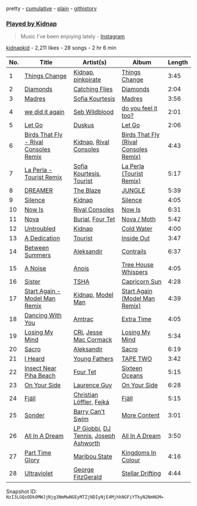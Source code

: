 pretty - [cumulative](/playlists/cumulative/3BBOHHtAWM7qqVZE1JDd0Y.md) - [plain](/playlists/plain/3BBOHHtAWM7qqVZE1JDd0Y) - [githistory](https://github.githistory.xyz/mackorone/spotify-playlist-archive/blob/main/playlists/plain/3BBOHHtAWM7qqVZE1JDd0Y)

### [Played by Kidnap](https://open.spotify.com/playlist/3BBOHHtAWM7qqVZE1JDd0Y)

> Music I've been enjoying lately  \- <a href="https://www.instagram.com/kidnapmusic/">Instagram</a>

[kidnapkid](https://open.spotify.com/user/kidnapkid) - 2,211 likes - 28 songs - 2 hr 6 min

| No. | Title | Artist(s) | Album | Length |
|---|---|---|---|---|
| 1 | [Things Change](https://open.spotify.com/track/1N4KdC8FtHaCBHhJmyEVM0) | [Kidnap](https://open.spotify.com/artist/3PvqCbhNlq96JXxPszCMZT), [pinkpirate](https://open.spotify.com/artist/2C4qc4gKpneYW9QhGSeyCZ) | [Things Change](https://open.spotify.com/album/5AegcTGqUJp0XaV0LURfGe) | 3:45 |
| 2 | [Diamonds](https://open.spotify.com/track/297ZF3Zp0VFLY21qZ4bQ6W) | [Catching Flies](https://open.spotify.com/artist/4zAOqBfNLyWFvj1e3yvypJ) | [Diamonds](https://open.spotify.com/album/2wz27a9CrwZf9Kgu6PgWq2) | 2:04 |
| 3 | [Madres](https://open.spotify.com/track/3oZOhcGFBx5AdxDmpp209k) | [Sofia Kourtesis](https://open.spotify.com/artist/7wXTWO45lqpUejDkike0Gf) | [Madres](https://open.spotify.com/album/72c0drLnTHGgihMXP0TXU5) | 3:56 |
| 4 | [we did it again](https://open.spotify.com/track/4s0UyISzT52NmqjM5zf5Kw) | [Seb Wildblood](https://open.spotify.com/artist/51Rlwvwkj8L3zakIRr6dUV) | [do you feel it too?](https://open.spotify.com/album/3BrTI93IecTgOSLqyn4SId) | 2:01 |
| 5 | [Let Go](https://open.spotify.com/track/4oZnV1W54b1TIn96i0KIwV) | [Duskus](https://open.spotify.com/artist/59MDSNIYoOY0WRYuodzJPD) | [Let Go](https://open.spotify.com/album/2itVxfPOWQrHr2X27J4ZhG) | 2:06 |
| 6 | [Birds That Fly \- Rival Consoles Remix](https://open.spotify.com/track/6VGdEP9LhUWe56DOya6K9U) | [Kidnap](https://open.spotify.com/artist/3PvqCbhNlq96JXxPszCMZT), [Rival Consoles](https://open.spotify.com/artist/05lIUgmmsmTX2N9dCKc8rC) | [Birds That Fly \(Rival Consoles Remix\)](https://open.spotify.com/album/5u9tdDZvuREnnCcEbHYvU8) | 4:43 |
| 7 | [La Perla \- Tourist Remix](https://open.spotify.com/track/1V2Z18nOByb7DqCECFh2Yt) | [Sofia Kourtesis](https://open.spotify.com/artist/7wXTWO45lqpUejDkike0Gf), [Tourist](https://open.spotify.com/artist/2ABBMkcUeM9hdpimo86mo6) | [La Perla \(Tourist Remix\)](https://open.spotify.com/album/2CEQtjRACjOqhLnDsiKzor) | 5:17 |
| 8 | [DREAMER](https://open.spotify.com/track/4lTC96tH07iLNHCmuFn3rS) | [The Blaze](https://open.spotify.com/artist/1Dt1UKLtrJIW1xxRBejjos) | [JUNGLE](https://open.spotify.com/album/409STQlcajDkM1vdhM4Qxo) | 5:39 |
| 9 | [Silence](https://open.spotify.com/track/5J54xW5p85niQOxeq7GiD5) | [Kidnap](https://open.spotify.com/artist/3PvqCbhNlq96JXxPszCMZT) | [Silence](https://open.spotify.com/album/7izgzmJXgDFAHiLDBxqkBF) | 4:05 |
| 10 | [Now Is](https://open.spotify.com/track/5sM3ZjYmxQ2haTliX3ry5M) | [Rival Consoles](https://open.spotify.com/artist/05lIUgmmsmTX2N9dCKc8rC) | [Now Is](https://open.spotify.com/album/5volqabPjMCyMnT1GZKYgz) | 6:31 |
| 11 | [Nova](https://open.spotify.com/track/7dYjEwbLJ1B5reoz3lWra0) | [Burial](https://open.spotify.com/artist/0uCCBpmg6MrPb1KY2msceF), [Four Tet](https://open.spotify.com/artist/7Eu1txygG6nJttLHbZdQOh) | [Nova / Moth](https://open.spotify.com/album/17nT2QOQmMPEETOsNDK1Bp) | 5:42 |
| 12 | [Untroubled](https://open.spotify.com/track/28WFDBPuVavZOK0KxkYSd7) | [Kidnap](https://open.spotify.com/artist/3PvqCbhNlq96JXxPszCMZT) | [Cold Water](https://open.spotify.com/album/5h8uwG3AnNcrJt3Jhx7i7y) | 4:00 |
| 13 | [A Dedication](https://open.spotify.com/track/7BijkGObSbahOwYpriNHPh) | [Tourist](https://open.spotify.com/artist/2ABBMkcUeM9hdpimo86mo6) | [Inside Out](https://open.spotify.com/album/5VSjUsRU41obhoHo0ghMO0) | 3:47 |
| 14 | [Between Summers](https://open.spotify.com/track/7GSHGrXtkIT1OqduEEZdSu) | [Aleksandir](https://open.spotify.com/artist/671aO7xxWHFDZ4Y115H89b) | [Contrails](https://open.spotify.com/album/5ENrUYINKr8zGVWVVQVKy2) | 6:37 |
| 15 | [A Noise](https://open.spotify.com/track/460LmwGnlfkzR1KxB4yI1N) | [Anois](https://open.spotify.com/artist/63OE6foeTx54QRUhHjvgC4) | [Tree House Whispers](https://open.spotify.com/album/72OxI9RqC2vrXRKwck6mxH) | 4:05 |
| 16 | [Sister](https://open.spotify.com/track/0OQehQY5sa24kxGOOB1Uuu) | [TSHA](https://open.spotify.com/artist/2kLa7JZu4Ijdz1Gle2khZh) | [Capricorn Sun](https://open.spotify.com/album/5maY5nikux4eBxcRCThzrA) | 4:28 |
| 17 | [Start Again \- Model Man Remix](https://open.spotify.com/track/0COFuFi3jP8zkllMTD3V9i) | [Kidnap](https://open.spotify.com/artist/3PvqCbhNlq96JXxPszCMZT), [Model Man](https://open.spotify.com/artist/2T5NLCuN31j79zbxZ2XCSA) | [Start Again \(Model Man Remix\)](https://open.spotify.com/album/0fejEvsAY8IdWNDysBlxm2) | 4:39 |
| 18 | [Dancing With You](https://open.spotify.com/track/4MWXP1Lo04kLOChXmu6LbR) | [Amtrac](https://open.spotify.com/artist/3ifxHfYz2pqHku0bwx8H5J) | [Extra Time](https://open.spotify.com/album/49qaWr7XitNvgKzobKGiGg) | 4:05 |
| 19 | [Losing My Mind](https://open.spotify.com/track/0s9JLutgvEh8mWtp3n3SUZ) | [CRi](https://open.spotify.com/artist/3NaMuUYTIGm6CC3YqTuTvi), [Jesse Mac Cormack](https://open.spotify.com/artist/2H8M8TXbgq7ZF676K4Zm2C) | [Losing My Mind](https://open.spotify.com/album/1MNlElK1BLXdfKR3H3vGo7) | 5:34 |
| 20 | [Sacro](https://open.spotify.com/track/6oWbVqlBJj6IoW8cyO3aH0) | [Aleksandir](https://open.spotify.com/artist/671aO7xxWHFDZ4Y115H89b) | [Sacro](https://open.spotify.com/album/2Un5Q9xpPfDjmfs5MNONk7) | 6:19 |
| 21 | [I Heard](https://open.spotify.com/track/3zgptmNsfqy1JscBOebsYJ) | [Young Fathers](https://open.spotify.com/artist/5mZC7ndY6oGMxJentRwsuV) | [TAPE TWO](https://open.spotify.com/album/7ACFIbsrhepZRIbKnRzxjy) | 3:42 |
| 22 | [Insect Near Piha Beach](https://open.spotify.com/track/2pOV1do0oBMOcEy4kT3ySp) | [Four Tet](https://open.spotify.com/artist/7Eu1txygG6nJttLHbZdQOh) | [Sixteen Oceans](https://open.spotify.com/album/5gIa8hTQGPwVeNYjDwrraZ) | 5:15 |
| 23 | [On Your Side](https://open.spotify.com/track/0vypXe8paGmxoY0fxkLh0X) | [Laurence Guy](https://open.spotify.com/artist/1PTEiCpkzNkLNgMi1LL8JR) | [On Your Side](https://open.spotify.com/album/0ybSmADzvdW7DUNMwP33dk) | 6:28 |
| 24 | [Fjäll](https://open.spotify.com/track/7KuYN3fAlt1JM689zzx3wJ) | [Christian Löffler](https://open.spotify.com/artist/3tSvlEzeDnVbQJBTkIA6nO), [Fejká](https://open.spotify.com/artist/0VWvUvjaHaW1OeXtcVISu9) | [Fjäll](https://open.spotify.com/album/0QgzD9uaXYFfohdHQPKYG1) | 5:15 |
| 25 | [Sonder](https://open.spotify.com/track/2wynpXzuXf6Cvf2MqHYA9Z) | [Barry Can't Swim](https://open.spotify.com/artist/0vTVU0KH0CVzijsoKGsTPl) | [More Content](https://open.spotify.com/album/3Sl6q9q5oRkU5fD3V9SNyQ) | 3:01 |
| 26 | [All In A Dream](https://open.spotify.com/track/11SEKnYpFCFRXnUap3Cso2) | [LP Giobbi](https://open.spotify.com/artist/3oKnyRhYWzNsTiss5n4Z1J), [DJ Tennis](https://open.spotify.com/artist/6vJvFV1A2CpT8s5B1oUN6t), [Joseph Ashworth](https://open.spotify.com/artist/7CpmbhzkL9uT1D9nhckTxB) | [All In A Dream](https://open.spotify.com/album/6X8Qi8j1bvHv7FYoJ04fE6) | 3:50 |
| 27 | [Part Time Glory](https://open.spotify.com/track/5O8jA5esx67O3FoqKwBjQV) | [Maribou State](https://open.spotify.com/artist/7zrkALJ9ayRjzysp4QYoEg) | [Kingdoms In Colour](https://open.spotify.com/album/70FGsJuLXPQHYdKmEZZFq9) | 4:16 |
| 28 | [Ultraviolet](https://open.spotify.com/track/3cWwtobVI2AVIRsOTyGjez) | [George FitzGerald](https://open.spotify.com/artist/3KOHpygRuo1ruQAbEneR3t) | [Stellar Drifting](https://open.spotify.com/album/10R86B7gmlS7yVf8IBx9uE) | 4:44 |

Snapshot ID: `NzI3LGQzODk0MWJjNjg3NmMwNGEyMTZjNDIyNjE4MjhkNGFiYTkyN2NmNGM=`
